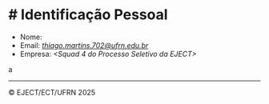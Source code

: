 # # Identificação Pessoal

- Nome: _<Thiago Lopes Martins>_
- Email: _<thiago.martins.702@ufrn.edu.br>_
- Empresa: _<Squad 4 do Processo Seletivo da EJECT>_

a

-------
© EJECT/ECT/UFRN 2025